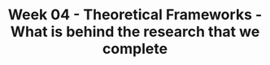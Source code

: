 ---
layout: single_embed_slide
title: "Week 04 - Theoretical Frameworks - What is behind the research that we complete"
presentation_id: QvE8EJ
canonical_url: /presentations/QvE8EJ/
slides:
  - slide_name: ../deck-3553-large-0.jpeg
    slide_thumbnail: ../deck-3553-thumb-0.jpeg
    slide_text: >
      <p><strong>Location</strong>: CBC Campus - Tuesday T-336 &amp; SWL-220<br />
      <strong>Time</strong>: Tuesdays and Thursdays from 5:30-8:15<br />
      <strong>Week 04</strong>: 09/09/19 — 09/15/19<br />
      <strong>Reading Assignment</strong>: DeCarlo (2018) chapters six and seven<br />
      <strong>Topic and Content Area</strong>: Theoretical Frameworks<br />
      <strong>Assignments Due</strong>: Assignment 05: theoretical framework due Friday 09/13/19 at 11:55 PM via Moodle; Assignment 02: reading quiz for chapters six and seven are due at 5:30 PM prior to class via My Heritage<br />
      <strong>Other Important Information</strong>: N/A</p>
      
  - slide_name: ../deck-3553-large-1.jpeg
    slide_thumbnail: ../deck-3553-thumb-1.jpeg
    slide_text: >
      <blockquote>
      <p>Information taken from Julie Schillreff</p>
      </blockquote>
      <p>[Small Group Activity] Divide students up into three groups where they will come up with an explination regarding some satistical information.</p>
      <ul>
      <li>Organize students into groups of three using grouping cards</li>
      <li>Explain to students that most students who begin their freshman year at Heritage don’t earn a degree</li>
      <li>Give students to come up with an explanation for why this is happening</li>
      <li>Encourage them to draw diagrams to illustrate their explanation</li>
      </ul>
      
  - slide_name: ../deck-3553-large-2.jpeg
    slide_thumbnail: ../deck-3553-thumb-2.jpeg
    slide_text: >
      <ul>
      <li>Perspectives and theories</li>
      <li>Writing your theoretical framework</li>
      <li>Styles of reasoning for research</li>
      </ul>
      
  - slide_name: ../deck-3553-large-3.jpeg
    slide_thumbnail: ../deck-3553-thumb-3.jpeg
    slide_text: >
      <blockquote>
      <p>The various way that we talk and think about research follows a number of different areas of interest. This include:</p>
      </blockquote>
      <ul>
      <li>
      <strong>Ontology</strong>: What is reality?</li>
      <li>
      <strong>Epistemology</strong>: What and how can I know reality or knowledge?</li>
      <li>
      <strong>Theoretical perspective</strong>: What approach can we use to get knowledge?</li>
      <li>
      <strong>Methodology</strong>: What procedures can we use to acquire knowledge?</li>
      <li>
      <strong>Methods</strong>: What tools can we acquire knowledge?</li>
      <li>
      <strong>Sources</strong>: What data can we collect?</li>
      </ul>
      
  - slide_name: ../deck-3553-large-4.jpeg
    slide_thumbnail: ../deck-3553-thumb-4.jpeg
    slide_text: >
      <blockquote>
      <p>As we start to look into what theoretical perspective we will following, it is driven by our ontology epistemology. Both the ontology and epistemology are encompassed by what paradigm we choose to relate to our research.</p>
      </blockquote>
      <blockquote>
      <p>We can start by defining what is a paradigm.</p>
      </blockquote>
      <p>Paradigm: Set of assumptions that help you understand and view the world</p>
      
  - slide_name: ../deck-3553-large-5.jpeg
    slide_thumbnail: ../deck-3553-thumb-5.jpeg
    slide_text: >
      <blockquote>
      <p>There are four paradigms that we generally consider when we think about social work research. The paradigm that is most frequently thought of as we consider social work research is that of Positivism.</p>
      </blockquote>
      <p><strong>Positivism Paradigm</strong>: objectivity, deductive logic, empiricism, value-free science
      <strong>Assumptions</strong>: Society can and should be studied empirically and scientifically.</p>
      
  - slide_name: ../deck-3553-large-6.jpeg
    slide_thumbnail: ../deck-3553-thumb-6.jpeg
    slide_text: >
      <blockquote>
      <p>DeCarlo (2018) describes an example of positivism in research as:</p>
      </blockquote>
      <blockquote>
      <p>An inquiry would look at “precisely measuring substance abuse and finding out the key causes of substance abuse during adolescence. Forgoing the objectivity of precisely measuring substance abuse”</p>
      </blockquote>
      <p>[Whole Class Activity] Discuss what this looks like.</p>
      <p><strong>Photo Credit</strong>: <a href="https://unsplash.com/photos/Y6MzYPOLkXI" target="_blank" rel="noopener">Matthew T Rader</a></p>
      
  - slide_name: ../deck-3553-large-7.jpeg
    slide_thumbnail: ../deck-3553-thumb-7.jpeg
    slide_text: >
      <blockquote>
      <p>A second common paradigm is that of social consuctionism</p>
      </blockquote>
      <p><strong>Social Constructionism Paradigm</strong>: subjectivity, social context and interaction, meaning, understanding, inductive logic</p>
      <p><strong>Assumptions</strong>: Reality is created collectively. Social context and interaction frame our realities.</p>
      
  - slide_name: ../deck-3553-large-8.jpeg
    slide_thumbnail: ../deck-3553-thumb-8.jpeg
    slide_text: >
      <blockquote>
      <p>DeCarlo (2018) describes an example of social constructionism paradigm</p>
      </blockquote>
      <blockquote>
      <p>“Focus on how people who abuse substances understand their lives and relationships with various drugs of abuse. In so doing, it seeks out the subjective truth of each participant in the study”</p>
      </blockquote>
      <p><strong>Photo Credit</strong>: <a href="https://unsplash.com/photos/Y6MzYPOLkXI" target="_blank" rel="noopener">Matthew T Rader</a></p>
      
  - slide_name: ../deck-3553-large-9.jpeg
    slide_thumbnail: ../deck-3553-thumb-9.jpeg
    slide_text: >
      <blockquote>
      <p>A third paradigm is that of Critical Paradigm.</p>
      </blockquote>
      <p><strong>Critical Paradigm</strong>: Power, inequality, social change.  Values-based, social justice and oppression</p>
      <p><strong>Assumptions</strong>: Social science can never be truly value-free and should be conducted with the express goal of social change in mind.</p>
      
  - slide_name: ../deck-3553-large-10.jpeg
    slide_thumbnail: ../deck-3553-thumb-10.jpeg
    slide_text: >
      <blockquote>
      <p>DeCarlo (2018) describes an example of critical paradigm.</p>
      </blockquote>
      <blockquote>
      <p>“Investigate how people who have substance abuse problems are an oppressed group in society and seek to liberate them from external sources of oppression, like punitive drug laws, and internal sources of oppression, like internalized fear and shame”</p>
      </blockquote>
      <p><strong>Photo Credit</strong>: <a href="https://unsplash.com/photos/Y6MzYPOLkXI" target="_blank" rel="noopener">Matthew T Rader</a></p>
      
  - slide_name: ../deck-3553-large-11.jpeg
    slide_thumbnail: ../deck-3553-thumb-11.jpeg
    slide_text: >
      <blockquote>
      <p>The final, and most complicated paradigm is that of Postmodern</p>
      </blockquote>
      <p><strong>Postmodern Paradigm</strong>: No truth.  Skepticism towards large, sweeping theories
      <strong>Assumptions</strong>: Social science can never be truly value-free and should be conducted with the express goal of social change in mind.</p>
      
  - slide_name: ../deck-3553-large-12.jpeg
    slide_thumbnail: ../deck-3553-thumb-12.jpeg
    slide_text: >
      <blockquote>
      <p>DeCarlo (2018) describes an example of postmodern paradigm</p>
      </blockquote>
      <blockquote>
      <p>“Study one person’s self-reported journey into substance abuse and changes that occurred in their self-perception that accompanied their transition from recreational to problematic drug use”</p>
      </blockquote>
      <p><strong>Photo Credit</strong>: <a href="https://unsplash.com/photos/Y6MzYPOLkXI" target="_blank" rel="noopener">Matthew T Rader</a></p>
      
  - slide_name: ../deck-3553-large-13.jpeg
    slide_thumbnail: ../deck-3553-thumb-13.jpeg
    slide_text: >
      <blockquote>
      <p>So we’ve talked breifly about the various paradigms that are out there. Look at this statement, and try to think below what is going on with the statement (e.g., what are the assumptions made) and what is wrong with this statement.</p>
      </blockquote>
      <blockquote>
      <p>“When a scientist observes the world, he does so objectively.”</p>
      </blockquote>
      <p>[Small Group Activity] Talk with a partner about what kind of problems you might see with the statement.</p>
      <p>[Whole Class Activity] Follow up with class. Attempt to draw out the following potential problems:</p>
      <ul>
      <li>Gender</li>
      <li>Use of prior experiences—impossible to step outside of world</li>
      <li>Ignores the sociology of science</li>
      <li>Subject does not have any agency</li>
      <li>Who gets to be a scientist?</li>
      </ul>
      
  - slide_name: ../deck-3553-large-14.jpeg
    slide_thumbnail: ../deck-3553-thumb-14.jpeg
    slide_text: >
      <blockquote>
      <p>So if paradigms are a broad way of viewing and thinking about the world, a theory is the explanation of the world that is based in a specific paradigm.</p>
      </blockquote>
      <blockquote>
      <p>A logically interrelated set of propositions that helps us explain, predict, and understand why things happen</p>
      </blockquote>
      
  - slide_name: ../deck-3553-large-15.jpeg
    slide_thumbnail: ../deck-3553-thumb-15.jpeg
    slide_text: >
      <blockquote>
      <p>These Theories help us explain what is going on in the world, but why are the so important.</p>
      </blockquote>
      <ul>
      <li>Theory helps us understand why and how things occur.</li>
      <li>Theory helps us predict what may occur.</li>
      <li>Theory guides our research and literature review.</li>
      <li>Theory helps us understand where the most effective intervention should take place.</li>
      </ul>
      
  - slide_name: ../deck-3553-large-16.jpeg
    slide_thumbnail: ../deck-3553-thumb-16.jpeg
    slide_text: >
      <blockquote>
      <p>The following are some social work theories that are discussed in DeCarlo’s (2018) text. It is not a comprehensive list, but we will provide some examples of each:</p>
      </blockquote>
      <p>Theory | Focuses on
      —- | —-
      Systems Theory | Interrelations between parts of society; how parts work together
      Conflict theory | Who wins and who loses based on the way that society is organized
      Symbolic interactionism | How meaning is created and negotiated though interactions
      Social Exchange | How behavior is influenced by costs and rewards</p>
      
  - slide_name: ../deck-3553-large-17.jpeg
    slide_thumbnail: ../deck-3553-thumb-17.jpeg
    slide_text: >
      <blockquote>
      <p>A researcher using systems theory might look at the following research example as described by DeCarlo (2018).</p>
      </blockquote>
      <blockquote>
      <p>“How a lack of employment opportunities might impact rates of substance abuse in an area”</p>
      </blockquote>
      <p><strong>Photo Credit</strong>: <a href="https://unsplash.com/photos/Y6MzYPOLkXI" target="_blank" rel="noopener">Matthew T Rader</a></p>
      
  - slide_name: ../deck-3553-large-18.jpeg
    slide_thumbnail: ../deck-3553-thumb-18.jpeg
    slide_text: >
      <blockquote>
      <p>A researcher using conflict theory might look at the following research example as described by DeCarlo (2018).</p>
      </blockquote>
      <blockquote>
      <p>“How the War on Drugs has impacted minority communities”</p>
      </blockquote>
      <p><strong>Photo Credit</strong>: <a href="https://unsplash.com/photos/Y6MzYPOLkXI" target="_blank" rel="noopener">Matthew T Rader</a></p>
      
  - slide_name: ../deck-3553-large-19.jpeg
    slide_thumbnail: ../deck-3553-thumb-19.jpeg
    slide_text: >
      <blockquote>
      <p>A researcher using social interactionism might look at the following research example as described by DeCarlo (2018).</p>
      </blockquote>
      <blockquote>
      <p>“How people’s self-definitions as ‘addicts’ helps or hurts their ability to remain sober”</p>
      </blockquote>
      <p><strong>Photo Credit</strong>: <a href="https://unsplash.com/photos/Y6MzYPOLkXI" target="_blank" rel="noopener">Matthew T Rader</a></p>
      
  - slide_name: ../deck-3553-large-20.jpeg
    slide_thumbnail: ../deck-3553-thumb-20.jpeg
    slide_text: >
      <blockquote>
      <p>A researcher social exchange theory might look at the following research example as described by DeCarlo (2018).</p>
      </blockquote>
      <blockquote>
      <p>“Whether increased distribution of anti-overdose medications makes overdose more or less likely”</p>
      </blockquote>
      <p><strong>Photo Credit</strong>: <a href="https://unsplash.com/photos/Y6MzYPOLkXI" target="_blank" rel="noopener">Matthew T Rader</a></p>
      
  - slide_name: ../deck-3553-large-21.jpeg
    slide_thumbnail: ../deck-3553-thumb-21.jpeg
    slide_text: >
      <blockquote>
      <p>The following is a bit more of a comprehensive list. Potentially won’t review all of them, but offer it as a resource. You can also look at the original document by Setterlund (2013).</p>
      </blockquote>
      <ul>
      <li>Systems Theory</li>
      <li>Behaviorism &amp; Social Learning Theory</li>
      <li>Psychodynamic Theory</li>
      <li>Psychosocial Developmental Theory</li>
      <li>Transpersonal Theory</li>
      <li>Social Exchange Theory</li>
      <li>Social Constructionism</li>
      <li>Symbolic Interactionism</li>
      <li>Conflict Theory</li>
      <li>Contingency Theory</li>
      </ul>
      <p>For each theory Setterlund has compiled: the following information</p>
      <p>Theory Name:
      Underlying Perspective:
      Theories Included:
      Focus of the Theory:
      Main Components in Human Behavior:
      Theorists:
      Practice Interventions:
      Practice Applications:</p>
      <blockquote>
      <p>Setterlund, K (2013) Overview of theories of human behavior and the social envionrment. Retrieved from https://home.apu.edu/~ksetterlund/2012-2013/theories%20handout%20with%20terminology.pdf</p>
      </blockquote>
      
  - slide_name: ../deck-3553-large-22.jpeg
    slide_thumbnail: ../deck-3553-thumb-22.jpeg
    slide_text: >
      <p><strong>Theory Name</strong>: Systems Theory
      <strong>Underlying Perspective</strong>: Systems Perspective
      <strong>Theories Included</strong>: Ecological systems theory
      <strong>Focus of the Theory</strong>: How persons interact with their environment
      <strong>Main Components in Human Behavior</strong>:</p>
      <ul>
      <li>Person are in continual transaction with their environment</li>
      <li>Systems are interrelated parts of subsystems consisting an ordered whole</li>
      <li>Each subsystem impacts all other parts and whole system</li>
      <li>systems can have closed or open boundaries</li>
      <li>Systems tend towards equilibrium</li>
      </ul>
      <p><strong>Theorists</strong>: Parsons, Merton, Germain, Gitterman</p>
      
  - slide_name: ../deck-3553-large-23.jpeg
    slide_thumbnail: ../deck-3553-thumb-23.jpeg
    slide_text: >
      <p><strong>Practice Interventions</strong>:</p>
      <ul>
      <li>Strengthen one part of the system or subsystem to impact the whole system</li>
      <li>Eco-maps and genograms for understanding system dynamics</li>
      <li>Networking and referrals to facilitate change</li>
      </ul>
      <p><strong>Practice Applications</strong>:</p>
      <ul>
      <li>Useful for developing holistic view of persons in environment</li>
      <li>Enhanced understanding between interactions between micro-mezzo levels of organization</li>
      <li>Enriches contextual understanding of behavior</li>
      </ul>
      
  - slide_name: ../deck-3553-large-24.jpeg
    slide_thumbnail: ../deck-3553-thumb-24.jpeg
    slide_text: >
      <p><strong>Theory Name</strong>: Systems Theory
      <strong>Underlying Perspective</strong>: Systems Perspective
      <strong>Theories Included</strong>: Family Systems
      <strong>Focus of the Theory</strong>: How the family system affects the individual and family functioning across the life-span
      <strong>Main Components in Human Behavior</strong>:</p>
      <ul>
      <li>Individual functioning shapes family functioning and family systems can create pathology within the individual</li>
      <li>Boundaries, roles, communication, family structure influence family functioning</li>
      </ul>
      <p><strong>Theorists</strong>: Bowen, Satir, Minuchin, Carter, McGoldrick</p>
      
  - slide_name: ../deck-3553-large-25.jpeg
    slide_thumbnail: ../deck-3553-thumb-25.jpeg
    slide_text: >
      <p><strong>Practice Interventions</strong>:</p>
      <ul>
      <li>Assessment of family development and life-cycle transitions</li>
      <li>Use of multi-generational genograms</li>
      <li>Use of family and parent coaching</li>
      </ul>
      <p><strong>Practice Applications</strong>: Useful for understanding family systems and life cycles over multiple generations</p>
      
  - slide_name: ../deck-3553-large-26.jpeg
    slide_thumbnail: ../deck-3553-thumb-26.jpeg
    slide_text: >
      <p><strong>Theory Name</strong>: Behaviorism &amp; Social Learning Theory
      <strong>Underlying Perspective</strong>: [Social Behavioral Perspective]
      <strong>Theories Included</strong>: Cognitive theory, behavioral theory, social learning theory
      <strong>Focus of the Theory</strong>: How individuals develop cognitive functioning and learn through acting on their environment
      <strong>Main Components in Human Behavior</strong>:</p>
      <ul>
      <li>Imitation &amp; reaction to stimulation shape behavioral learning</li>
      <li>Knowledge is constructed through children physically and mentally acting on objects</li>
      <li>Intelligence is an evolutionary, biological adaptation to environment</li>
      <li>Cognitive structures enable adaptation &amp; organization</li>
      </ul>
      <p><strong>Theorists</strong>: Pavlov, Skinner, Watson, Piaget, Bandura, Beck</p>
      
  - slide_name: ../deck-3553-large-27.jpeg
    slide_thumbnail: ../deck-3553-thumb-27.jpeg
    slide_text: >
      <p><strong>Practice Interventions</strong>:</p>
      <ul>
      <li>Behavioral interventions such as classical or operant conditioning, positive or negative reinforcement</li>
      <li>Time-limited, problem-focused interventions</li>
      <li>Cognitive reframing of automatic thoughts about presenting problems to facilitate change</li>
      </ul>
      <p><strong>Practice Applications</strong>:</p>
      <ul>
      <li>Useful for enabling behavioral &amp; symptomatic change</li>
      <li>Useful for assessing individual cognitive functioning, group &amp; family interactions</li>
      </ul>
      
  - slide_name: ../deck-3553-large-28.jpeg
    slide_thumbnail: ../deck-3553-thumb-28.jpeg
    slide_text: >
      <p><strong>Theory Name</strong>: Psychodynamic Theory
      <strong>Underlying Perspective</strong>: [Psychodynamic Perspective]
      <strong>Theories Included</strong>: Classical psycho-dynamic theory, ego-psychology,object-relations theory, self-psychology
      <strong>Focus of the Theory</strong>: How inner energies and external forces interact to impact emotional development
      <strong>Main Components in Human Behavior</strong>:</p>
      <ul>
      <li>Unconscious and conscious mental activity motivate human behavior</li>
      <li>Ego functions mediate between individual and environment</li>
      <li>Ego defense mechanisms protect individuals from becoming overwhelmed by unacceptable impulses and threats</li>
      <li>Internalized experiences shape personality development and functioning</li>
      <li>Healing occurs through attention to transferences and the treatment relationship</li>
      </ul>
      <p><strong>Theorists</strong>: S. Freud, Adler, Jung, Horney, A. Freud, Kernberg, Kohut, Klein, Mahler, Bowlby</p>
      
  - slide_name: ../deck-3553-large-29.jpeg
    slide_thumbnail: ../deck-3553-thumb-29.jpeg
    slide_text: >
      <p><strong>Practice Interventions</strong>:</p>
      <ul>
      <li>Ego supportive treatment:</li>
      <li>Clarification, education, &amp; support of adaptive functioning</li>
      <li>Empathy &amp; attention to affects and emotions</li>
      <li>Understanding of ego defense mechanisms &amp; underscoring of ego strengths</li>
      <li>Establishing, building, &amp; using the treatment relationship to facilitate change</li>
      </ul>
      <p><strong>Practice Applications</strong>:</p>
      <ul>
      <li>Useful for understanding inner meanings &amp; intrapsychic processes</li>
      <li>Useful for understanding motivation, adaptation, &amp; interpersonal relationships</li>
      <li>Useful for assessing strengths &amp; ego functioning</li>
      </ul>
      
  - slide_name: ../deck-3553-large-30.jpeg
    slide_thumbnail: ../deck-3553-thumb-30.jpeg
    slide_text: >
      <p><strong>Theory Name</strong>: Psychosocial Developmental Theory
      <strong>Underlying Perspective</strong>: [Developmental Perspective]
      <strong>Theories Included</strong>: Erikson’s theory of development
      <strong>Focus of the Theory</strong>: How internal &amp; external forces shape life development, generally by life stages
      <strong>Main Components in Human Behavior</strong>:</p>
      <ul>
      <li>Human development occurs in defined &amp; qualitatively different stages that are sequential &amp; may be universal</li>
      <li>Individual stages of development include specific tasks to be completed &amp; crises to be managed</li>
      <li>Time &amp; social context shape &amp; individualize the meaning of life stages</li>
      </ul>
      <p><strong>Theorists</strong>: Erikson</p>
      
  - slide_name: ../deck-3553-large-31.jpeg
    slide_thumbnail: ../deck-3553-thumb-31.jpeg
    slide_text: >
      <p><strong>Practice Interventions</strong>: General assessment of developmental functioning that can be compared with chronological age of the client</p>
      <p><strong>Practice Applications</strong>:</p>
      <ul>
      <li>Useful for understanding individual growth &amp; development across life cycle</li>
      <li>Beneficial for assessing individual strengths &amp; deficits</li>
      </ul>
      
  - slide_name: ../deck-3553-large-32.jpeg
    slide_thumbnail: ../deck-3553-thumb-32.jpeg
    slide_text: >
      <p><strong>Theory Name</strong>: Transpersonal Theory
      <strong>Underlying Perspective</strong>: [Developmental Perspective; built upon Humanistic Perspective]
      <strong>Focus of the Theory</strong>: How the spiritual and religious aspects of human existence can be understood; How spiritual development builds upon and goes beyond biopsychosocial development
      <strong>Main Components in Human Behavior</strong>:</p>
      <ul>
      <li>Focuses on meaning, connection, and purpose</li>
      <li>Some people achieve developmental level beyond the personal (ego-based) level into transpersonal (beyond self or ego) levels of consciousness and functioning.</li>
      <li>There is an inherent tendency to express innate potentials for love, creativity, and spirituality</li>
      <li>There is a difference between psychopathological phenomena and spiritual growth experiences</li>
      </ul>
      <p><strong>Theorists</strong>: Maslow, Jung, Fowler, Wilber, Washburn</p>
      
  - slide_name: ../deck-3553-large-33.jpeg
    slide_thumbnail: ../deck-3553-thumb-33.jpeg
    slide_text: >
      <p><strong>Practice Interventions</strong>:</p>
      <ul>
      <li>Assess and understand client’s spiritual &amp; faith development</li>
      <li>Ethically and appropriately utilize spiritually-derived interventions</li>
      <li>Understand and support clients’ spiritual and religious beliefs, practices, and support systems</li>
      </ul>
      <p><strong>Practice Applications</strong>:</p>
      <ul>
      <li>Provides nonsectarian frame for understanding spiritual aspects of human experience</li>
      <li>Describes developmental process beyond self actualization</li>
      <li>Provides guidelines for clinical discussions of spiritual or transcendent experiences</li>
      <li>Stresses the importance of spiritual and religious support systems for life meaning and well-being</li>
      </ul>
      
  - slide_name: ../deck-3553-large-34.jpeg
    slide_thumbnail: ../deck-3553-thumb-34.jpeg
    slide_text: >
      <p><strong>Theory Name</strong>: Social Exchange Theory
      <strong>Underlying Perspective</strong>: [Rational Choice Perspective]
      <strong>Focus of the Theory</strong>: How persons minimize costs and maximize rewards through social exchange
      <strong>Main Components in Human Behavior</strong>:</p>
      <ul>
      <li>Antecedents, consequences, personal expectations, and interpretation shape and maintain behavior in the present</li>
      <li>Self-interest determines social exchange</li>
      <li>Unequal resources determine power inequities and reciprocity is essential</li>
      <li>Six propositions:
      <ol>
      <li>Success proposition</li>
      <li>Stimulus proposition</li>
      <li>Value proposition</li>
      <li>Deprivation-satiation to proposition</li>
      <li>Aggression-approval proposition</li>
      <li>Rationality proposition</li>
      </ol>
      </li>
      </ul>
      <p><strong>Theorists</strong>: Homan, Thibault, Kelley, Blau</p>
      
  - slide_name: ../deck-3553-large-35.jpeg
    slide_thumbnail: ../deck-3553-thumb-35.jpeg
    slide_text: >
      <p><strong>Practice Interventions</strong>:</p>
      <ul>
      <li>Assess resources and power inequities at the mezzo-macro level</li>
      <li>Facilitate group and community interaction</li>
      <li>Maximize costs, minimize rewards in the macro environment</li>
      </ul>
      <p><strong>Practice Applications</strong>:</p>
      <ul>
      <li>Useful for assessing and understanding power inequities and distributed justice</li>
      <li>Basis for cost-benefit analysis</li>
      </ul>
      
  - slide_name: ../deck-3553-large-36.jpeg
    slide_thumbnail: ../deck-3553-thumb-36.jpeg
    slide_text: >
      <p><strong>Theory Name</strong>: Social Constructionism
      <strong>Underlying Perspective</strong>: [Social Constructionist Perspective]
      <strong>Focus of the Theory</strong>: How sociocultural and historical contexts shape individuals and the creation of knowledge; How individuals create themselves .
      <strong>Main Components in Human Behavior</strong>:</p>
      <ul>
      <li>All experience is subjective and human beings recreate themselves through an on-going, never static process</li>
      <li>Knowledge is created through an interplay of multiple social and historical forces</li>
      <li>Social interaction is grounded in language, customs, cultural and historical contexts</li>
      <li>All phenomenon, including the sciences, must be approached with doubt in order to understand how people construct reality</li>
      <li>Humans are self-interpreting beings</li>
      </ul>
      <p><strong>Theorists</strong>: Foucault, Berger, Luckmann, Gergen</p>
      
  - slide_name: ../deck-3553-large-37.jpeg
    slide_thumbnail: ../deck-3553-thumb-37.jpeg
    slide_text: >
      <p><strong>Practice Interventions</strong>:</p>
      <ul>
      <li>Listen for cultured narratives</li>
      <li>Approach practice with a stance of “not knowing”</li>
      <li>View practice as “mutual interchange” because relationships have “mutual influence”</li>
      <li>Recognize how individuals and groups construct their identities through an ongoing, fluid process</li>
      </ul>
      <p><strong>Practice Applications</strong>:</p>
      <ul>
      <li>Enhances understanding of individual and cultural connection</li>
      <li>Useful for understanding non-dominant and oppressed groups in a non-marginalized manner</li>
      </ul>
      
  - slide_name: ../deck-3553-large-38.jpeg
    slide_thumbnail: ../deck-3553-thumb-38.jpeg
    slide_text: >
      <p><strong>Theory Name</strong>: Symbolic Interactionism
      <strong>Underlying Perspective</strong>: [Social Constructionist Perspective]
      <strong>Focus of the Theory</strong>: How the “self” is influenced and shaped by social processes and the capacity to symbolize
      <strong>Main Components in Human Behavior</strong>:</p>
      <ul>
      <li>Human action is caused by complex interaction between and within individuals</li>
      <li>Dynamic social activities take place among persons and we act according to how we define our situation</li>
      <li>We act in the present, not the past</li>
      <li>Individuals are actors on the stage and take on roles, interacting with the environment</li>
      </ul>
      <p><strong>Theorists</strong>: Charon, Mead, Goffman</p>
      
  - slide_name: ../deck-3553-large-39.jpeg
    slide_thumbnail: ../deck-3553-thumb-39.jpeg
    slide_text: >
      <p><strong>Practice Interventions</strong>:</p>
      <ul>
      <li>Formulate assessment and intervene through understanding roles assumed by individuals and groups through individual and society interaction</li>
      <li>Focus on diminishment of the sense of stigma for individuals, families, groups, and communities</li>
      </ul>
      <p><strong>Practice Applications</strong>:</p>
      <ul>
      <li>Enhances understanding of the relationship between the individual and society and the “self” as a social process</li>
      <li>Provides framework for individual, group, and societal assessment</li>
      <li>Provides alternative view of deviance and psychopathology</li>
      </ul>
      
  - slide_name: ../deck-3553-large-40.jpeg
    slide_thumbnail: ../deck-3553-thumb-40.jpeg
    slide_text: >
      <p><strong>Theory Name</strong>: Conflict Theory
      <strong>Underlying Perspective</strong>: [Conflict Perspective]
      <strong>Focus of the Theory</strong>: How power structures &amp; power disparities impact people’s lives
      <strong>Main Components in Human Behavior</strong>:</p>
      <ul>
      <li>All societies perpetuate some forms of oppression &amp; injustice and structural inequity</li>
      <li>Power is unequally divided &amp; some groups dominate others</li>
      <li>Social order is based on manipulation and control by dominant groups</li>
      <li>Social change is driven by conflict, with periods of change interrupting periods of stability</li>
      <li>Life is characterized by conflict not consensus</li>
      </ul>
      <p><strong>Theorists</strong>: Marx, Marcuse, Haberrmas, Feminist theorists, LGBTQ theorists</p>
      
  - slide_name: ../deck-3553-large-41.jpeg
    slide_thumbnail: ../deck-3553-thumb-41.jpeg
    slide_text: >
      <p><strong>Practice Interventions</strong>:</p>
      <ul>
      <li>Listen for evidence of oppression within individuals, groups, and communities</li>
      <li>Pay attention to the role of conflict leading to client vulnerability</li>
      <li>Organize to alter power relationships</li>
      <li>Recognize that dominant and subordinate group compete for resources</li>
      </ul>
      <p><strong>Practice Applications</strong>:</p>
      <ul>
      <li>Informs policy and may guide macro-level practice</li>
      <li>Useful in formulating assessments involving oppression and client vulnerability</li>
      <li>Enhances understanding of conflict between persons, ideas, groups, classes, &amp; larger social structures</li>
      </ul>
      
  - slide_name: ../deck-3553-large-42.jpeg
    slide_thumbnail: ../deck-3553-thumb-42.jpeg
    slide_text: >
      <p><strong>Theory Name</strong>: Contingency Theory
      <strong>Underlying Perspective</strong>: [Systems Perspective]
      <strong>Focus of the Theory</strong>: How individuals &amp; groups gain power, access to resources, &amp; control over their lives, often through collective action
      <strong>Main Components in Human Behavior</strong>:</p>
      <ul>
      <li>Groups are open, dynamic systems with both change and conflict present</li>
      <li>Groups are stratified, with different and unequal levels of power and control</li>
      <li>High discrimination and low privilege equals low opportunity</li>
      <li>Oppression occurs when upward mobility is systematically denied</li>
      <li>The social context must be critiqued and deconstructed</li>
      <li>Assumptions for analyzing organizations:
      <ul>
      <li>there is no best way to manage organizations</li>
      <li>there must be a match between the environment and internal resources</li>
      <li>the design of the organization must fit with the environment</li>
      </ul>
      </li>
      </ul>
      <p><strong>Theorists</strong>: Weber, Lawrence, Lorsch, March</p>
      
  - slide_name: ../deck-3553-large-43.jpeg
    slide_thumbnail: ../deck-3553-thumb-43.jpeg
    slide_text: >
      <p><strong>Practice Interventions</strong>:</p>
      <ul>
      <li>Explain &amp; map the direction &amp; role of collective action</li>
      <li>Assess power blocks</li>
      <li>Build individual &amp; community strengths</li>
      <li>Support upward mobility of oppressed groups</li>
      <li>Empower oppressed &amp; vulnerable populations through collective action</li>
      <li>Assess internal and external resources to make structural and process decisions within a organization</li>
      </ul>
      <p><strong>Practice Applications</strong>:</p>
      <ul>
      <li>Useful in macro practice through providing framework for community work on behalf of the powerless and stigmatized</li>
      <li>Provides assessment for identifying power blocks contributing to powerlessness</li>
      <li>Provides understanding of the objective &amp; subjective dimensions of empowerment</li>
      <li>Useful in administering programs by requiring a</li>
      <li>review of the organizational-environmental fit</li>
      </ul>
      
  - slide_name: ../deck-3553-large-44.jpeg
    slide_thumbnail: ../deck-3553-thumb-44.jpeg
    slide_text: >
      <blockquote>
      <p>Along with paradigms, theories, there are also concepts that you will find.</p>
      </blockquote>
      <blockquote>
      <p>A concept is a <strong>mental image</strong> or perception of a thing that <strong>varies</strong> from individual to individual and therefore must be <strong>defined</strong></p>
      </blockquote>
      <p><strong>Examples</strong>: effectiveness, satisfaction, intelligence, fitness, culture, power, rich, poor, chronic absenteeism</p>
      
  - slide_name: ../deck-3553-large-45.jpeg
    slide_thumbnail: ../deck-3553-thumb-45.jpeg
    slide_text: >
      <blockquote>
      <p>With all of these paradigms and theories they come into conflict with each other. A helpful way of watching and considering this is through Karl Poppers theory of falsification.</p>
      </blockquote>
      <p>[Whole Class Activity] Watch the video</p>
      <p>[Whole Class Activity - Discuss] How these theories conflict. How this can become confusing quickly… etc.</p>
      <blockquote>
      <p>BBC Radio 4 (2015 August 8) Karl popper’s falsification. Retreived from https://youtu.be/wf-sGqBsWv4</p>
      </blockquote>
      
  - slide_name: ../deck-3553-large-46.jpeg
    slide_thumbnail: ../deck-3553-thumb-46.jpeg
    slide_text: >
      <blockquote>
      <p>Now lets spend some time looking at your writing and how to write about a theoretical framework.</p>
      </blockquote>
      
  - slide_name: ../deck-3553-large-47.jpeg
    slide_thumbnail: ../deck-3553-thumb-47.jpeg
    slide_text: >
      <p>Rational for why including a theoretical framework</p>
      <p>Example:</p>
      <p>Scholarly work requires evaluating the underlying reasons and methods to the research being completed.</p>
      
  - slide_name: ../deck-3553-large-48.jpeg
    slide_thumbnail: ../deck-3553-thumb-48.jpeg
    slide_text: >
      <p>Perhaps the theory that best explains (study topic) is (name of theory).</p>
      <p>Example:</p>
      <p>Perhaps the best theory that explains Native American student retention at Heritage University is Tribal Critical Race Theory.</p>
      
  - slide_name: ../deck-3553-large-49.jpeg
    slide_thumbnail: ../deck-3553-thumb-49.jpeg
    slide_text: >
      <p>According to (name of theory),…</p>
      <p>Example:</p>
      <p>According to Tribal Critical Race Theory (TCRT), colonization is endemic to society and evidenced in the dominance of European thought, knowledge, and power structures as well as in  continued efforts to change Indians to be more like White people (Brayboy, 2005). Essentially, TCRT places racism and colonialism at the center of explorations of Native American educational experiences and outcomes while contextualizing research within the on-going legacies of colonialism and racism (Abercrombie-Donahue, 2017).</p>
      
  - slide_name: ../deck-3553-large-50.jpeg
    slide_thumbnail: ../deck-3553-thumb-50.jpeg
    slide_text: >
      <ul>
      <li>Show examples of searching online</li>
      <li>Set up Google Scholar with Heritage</li>
      <li>Using the Eagle Search</li>
      <li>Using the advanced search options</li>
      </ul>
      
  - slide_name: ../deck-3553-large-51.jpeg
    slide_thumbnail: ../deck-3553-thumb-51.jpeg
    slide_text: >
      <p>Within the framework of (name of theory), (name of topic) occurs because…</p>
      <p>Example:</p>
      <p>Within the framework of Tribal Critical Race Theory, we shift our focus away from individual deficit models towards a structural perspective that frames the retention of Native American students in higher education within the contexts of racism and colonialism. Specifically, TCRT pushes us to look at the way traditional practices in higher education may be functioning to perpetuate the dominant culture while alienating our Native American students. If we want to increase the retention of Native students, we need to address those colonizing practices.</p>
      
  - slide_name: ../deck-3553-large-52.jpeg
    slide_thumbnail: ../deck-3553-thumb-52.jpeg
    slide_text: >
      <p>Perhaps the best theory that explains Native American student retention at Heritage University is Tribal Critical Race Theory. According to Tribal Critical Race Theory (TCRT), colonization is endemic to society and evidenced in the dominance of European thought, knowledge, and power structures as well as in continued efforts to change Indians to be more like White people (Brayboy, 2005). Essentially, TCRT places racism and colonialism at the center of explorations of Native American educational experiences and outcomes while contextualizing research within the on-going legacies of colonialism and racism (Abercrombie-Donahue, 2017). Within the framework of Tribal Critical Race Theory, we shift our focus away from individual deficit models towards a structural perspective that frames the retention of Native American students in higher education within the contexts of racism and colonialism. Specifically, TCRT pushes us to look at the way traditional practices in higher education may be functioning to perpetuate the dominant culture while alienating our Native American students. If we want to increase the retention of Native students, we need to address those colonizing practices.</p>
      
  - slide_name: ../deck-3553-large-53.jpeg
    slide_thumbnail: ../deck-3553-thumb-53.jpeg
    slide_text: >
      <blockquote>
      <p>The next thing we want to do is go over the rubric for theoretical frameworks</p>
      </blockquote>
      
  - slide_name: ../deck-3553-large-54.jpeg
    slide_thumbnail: ../deck-3553-thumb-54.jpeg
    slide_text: >
      <blockquote>
      <p>The following is the rubric that is in the syllabus</p>
      </blockquote>
      <p>Initial | Emerging | Developing | Highly Developed
      —- | —- | —- | —-
      No theoretical framework is presented | At least one theoretical framework is weakly presented | At least one theory/theoretical framework is <strong>adequately</strong> presented with a <strong>basic understanding</strong> of that framework demonstrated | At least one theory/theoretical framework is <strong>clearly</strong> presented with an <strong>in-depth understanding</strong> of that framework demonstrated
      No attempt to relate theoretical framework to the topic is present | Theoretical framework is <strong>weakly</strong> related to topic | Theoretical framework is <strong>adequately</strong> related to topic | Theoretical framework is <strong>clearly</strong> related to topic</p>
      
  - slide_name: ../deck-3553-large-55.jpeg
    slide_thumbnail: ../deck-3553-thumb-55.jpeg
    slide_text: >
      <blockquote>
      <p>There are two ways that we go about solving a problem. These are inductive reasoning and deductive reasoning.</p>
      </blockquote>
      <p><strong>Inductive Reasoning</strong>: Data to theory</p>
      <blockquote>
      <p>“start with a set of observations and then move from particular experiences to a more general set of propositions about those experiences:</p>
      </blockquote>
      <p>Gather Data (Specific level of focus) -&gt; Look for Patterns (Analysis) -&gt; Develop Theory (General Level of Focus)</p>
      <p><strong>Deductive Reasoning</strong>: theory to “truth”</p>
      <blockquote>
      <p>“Study what others have done, reads existing theories of whatever phenomenon she is studying, and then tests hypotheses that emerge from those theories”</p>
      </blockquote>
      <p>Theorize/Hypothesize (general level of focus) -&gt; Analyze Data (Analysis) -&gt; Hypotheses Supported or Not (Specific Level of Focus)</p>
      
  - slide_name: ../deck-3553-large-56.jpeg
    slide_thumbnail: ../deck-3553-thumb-56.jpeg
    slide_text: >
      <blockquote>
      <p>To help us look into and understand these forms of reasoning, lets dive into some data published by the Guardian by Hardy (2016)</p>
      </blockquote>
      <p>[Whole Class Activity] Open the webpage, show that it talks about some stories of social workers and why they became social works.</p>
      <p>[Small Group Activity] Have students break up into small groups and talk about how they would approach the question of how do social workers from an inductive and a deductive approach</p>
      <blockquote>
      <p>Hardy, R. (2016 March 14) Why I became a social worker. Retrieved from https://www.theguardian.com/social-care-network/2016/mar/15/why-i-became-a-social-worker.</p>
      </blockquote>
      
  - slide_name: ../deck-3553-large-57.jpeg
    slide_thumbnail: ../deck-3553-thumb-57.jpeg
    slide_text: >
      <p>[Whole Class Activity - Discussion] Take the class through what they might think about for inductive reasoning.</p>
      <p>Why do undergraduate students choose social work?</p>
      <ul>
      <li>What should we do first?</li>
      <li>What should we do next?</li>
      <li>Where do we end up?</li>
      </ul>
      
  - slide_name: ../deck-3553-large-58.jpeg
    slide_thumbnail: ../deck-3553-thumb-58.jpeg
    slide_text: >
      <p>[Whole Class Activity - Discussion] Take the class through what they might think about for deductive reasoning.</p>
      <p>Why do undergraduate students choose social work?</p>
      <ul>
      <li>What should we do first?(Hypothesis?)</li>
      <li>What should we do next?(Survey?)</li>
      <li>Where do we end up?</li>
      </ul>
      
  - slide_name: ../deck-3553-large-59.jpeg
    slide_thumbnail: ../deck-3553-thumb-59.jpeg
    slide_text: >
      <blockquote>
      <p>Causality is something that is difficult to prove. How it does get proven or demonstrated is based on both the reasoning and the paradigm. To help example this there is idiographic causality and nomothetic causality</p>
      </blockquote>
      <p>Inductive Reasoning &amp; Social Constructionism
      Idiographic causality:</p>
      <ul>
      <li>Deep understanding of subjective experiences and context</li>
      <li>Stories and narratives from an individual’s or group’s perspective</li>
      <li>
      <strong>Many truths depending on situation, but with common themes</strong>
      </li>
      </ul>
      <p>Deductive Reasoning &amp; Positivism
      Nomothetic causality:</p>
      <ul>
      <li>Predicting the future, generalizing from a small sample to large populations</li>
      <li>Numerical data from objective scales and measures</li>
      <li>
      <strong>One truth, applicable in all situations</strong>
      </li>
      </ul>
      
  - slide_name: ../deck-3553-large-60.jpeg
    slide_thumbnail: ../deck-3553-thumb-60.jpeg
    slide_text: >
      <blockquote>
      <p>Nomothetic causal explanations require a type of math to be proven. They use variables and look for changes in those variables. Basically:</p>
      </blockquote>
      <p>IV (Independent Variable) changes the DV (Dependent Variable).</p>
      <p><strong>Independent Variable</strong>: The thing that is being manipulated or observed
      <strong>Dependent Variable</strong>: The thing that is changed based on the manipulation or observation</p>
      <p>The hypothesis describes the relationship of the these variables and what we think is going to have happen.</p>
      <p>To be able to be causal… must…</p>
      <p><strong>Covariation</strong>: “the degree to which two variables vary together”
      <strong>Plausibility</strong>: in order to make the claim that one event, behavior, or belief causes another, the claim has to make sense
      <strong>Temporality</strong>: “whatever cause you identify must happen before the effect”
      <strong>Nonspuriousness</strong>: Spurious- “an association between two variables appears to be causal but can in fact be explained by some third variable”</p>
      <p><strong>Control Variables</strong>: “potential ‘third variables’ effects are controlled for mathematically in the data analysis process to highlight the relationship between the independent and dependent variable”</p>
      
  - slide_name: ../deck-3553-large-61.jpeg
    slide_thumbnail: ../deck-3553-thumb-61.jpeg
    slide_text: >
      <blockquote>
      <p>Idiographic causal explanations are… messy</p>
      </blockquote>
      <ul>
      <li>Are…messy</li>
      <li>Start in one place…end up in another</li>
      <li>Multiple causes, each of which interact with each other</li>
      <li>Steeped in context and history</li>
      <li>Subjective, story-driven</li>
      <li>Start with some tentative hypotheses</li>
      <li>Get one story, get more, have them interact</li>
      <li>Create a theory</li>
      </ul>
      
  - slide_name: ../deck-3553-large-62.jpeg
    slide_thumbnail: ../deck-3553-thumb-62.jpeg
    slide_text: >
      <p>Idiographic Casual Explanations</p>
      <ul>
      <li>Social Constructionist Paradigm</li>
      <li>Descriptive or Explorative Research</li>
      <li>Qualitative Methods Inductive Reasoning</li>
      </ul>
      <p>Nomothetic Casual Explanations</p>
      <ul>
      <li>Positive Paradigm</li>
      <li>Explanatory Research</li>
      <li>Quantitative Methods</li>
      <li>Deductive Reasoning</li>
      </ul>
      <p>Can mix these together in the same project</p>
      <ul>
      <li>Sequence and emphasis</li>
      <li>Triangulation, complementarity, following up</li>
      <li>Conceptualization is more time-consuming</li>
      </ul>
      
  - slide_name: ../deck-3553-large-63.jpeg
    slide_thumbnail: ../deck-3553-thumb-63.jpeg
    slide_text: >
      <ul>
      <li>Unit of analysis: who do you want to study?</li>
      <li>Unit of observation: who are you gathering data from?</li>
      <li>When might these be the same? Different?</li>
      <li>Individuals, groups, organizations…</li>
      <li>Ecological fallacy: what’s true for the group isn’t necessarily true for the individual</li>
      <li>Reductionism: what’s true for individuals isn’t necessarily true for the group</li>
      </ul>
      
---
